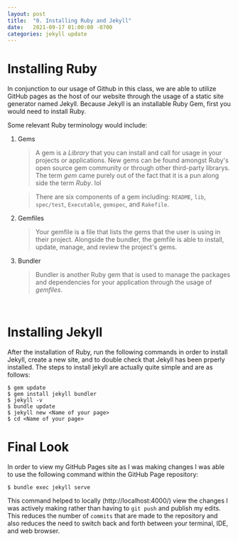```yaml
---
layout: post
title:  "0. Installing Ruby and Jekyll"
date:   2021-09-17 01:00:00 -0700
categories: jekyll update
---
```


#  Installing Ruby
In conjunction to our usage of Github in this class, we are able to utilize GitHub pages as the host of our website through the usage of a static site generator named Jekyll. Because Jekyll is an installable Ruby Gem, first you would need to install Ruby.

Some relevant Ruby terminology would include:

1. Gems
    > A gem is a *Library* that you can install and call for usage in your projects or applications. New gems can be found amongst Ruby's open source gem community or through other third-party librarys. The term *gem* came purely out of the fact that it is a pun along side the term *Ruby*. lol

    >There are six components of a gem including: `README`, `lib`, `spec/test`, `Executable`, `gemspec`, and `Rakefile`.

2. Gemfiles
    >Your gemfile is a file that lists the gems that the user is using in their project. Alongside the bundler, the gemfile is able to install, update, manage, and review the project's gems.

3. Bundler
    >Bundler is another Ruby gem that is used to manage the packages and dependencies for your application through the usage of *gemfiles*.

<br />

# Installing Jekyll
After the installation of Ruby, run the following commands in order to install Jekyll, create a new site, and to double check that Jekyll has been prperly installed. The steps to install jekyll are actually quite simple and are as follows:
```
$ gem update
$ gem install jekyll bundler
$ jekyll -v
$ bundle update
$ jekyll new <Name of your page>
$ cd <Name of your page>
```
# Final Look
In order to view my GitHub Pages site as I was making changes I was able to use the following command within the GitHub Page repository:
``` 
$ bundle exec jekyll serve 
```
This command helped to locally (http://localhost:4000/) view the changes I was actively making rather than having to `git push` and publish my edits. This reduces the number of `commits` that are made to the repository and also reduces the need to switch back and forth between your terminal, IDE, and web browser.

<html><head><link rel="stylesheet" href="style.css"></head></html>